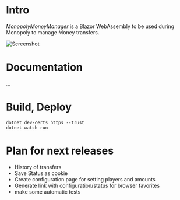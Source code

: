 # Intro
*MonopolyMoneyManager* is a Blazor WebAssembly to be used during Monopoly to manage Money transfers.

![Screenshot](https://user-images.githubusercontent.com/32843441/103153706-bad12c80-4792-11eb-880b-1bf966d6d2a1.png  "Screenshot")

# Documentation
...

# Build, Deploy
```
dotnet dev-certs https --trust
dotnet watch run
```

# Plan for next releases
* History of transfers
* Save Status as cookie
* Create configuration page for setting players and amounts
* Generate link with configuration/status for browser favorites
* make some automatic tests
